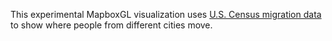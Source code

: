 This experimental MapboxGL visualization uses [U.S. Census migration data](https://www.census.gov/data/tables/2015/demo/geographic-mobility/metro-to-metro-migration.html) to show where people from different cities move.
